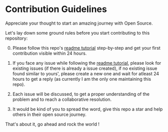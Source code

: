 # Contribution Guidelines

Appreciate your thought to start an amazing journey with Open Source.


Let's lay down some ground rules before you start contributing to this repository:

0. Please follow this repo's [readme tutorial](https://github.com/siddharth2016/hello-open-source#hello-open-source) step-by-step and get your first contribution visible within 24 hours.

1. If you face any issue while following the [readme tutorial](https://github.com/siddharth2016/hello-open-source#hello-open-source), please look for existing issues (if there is already a issue created), if no existing issue found similar to yours', please create a new one and wait for atleast 24 hours to get a reply (as currently I am the only one maintaining this repo).

2. Each issue will be discussed, to get a proper understanding of the problem and to reach a collaborative resolution.

3. It would be kind of you to spread the word, give this repo a star and help others in their open source journey.


That's about it, go ahead and rock the world !
